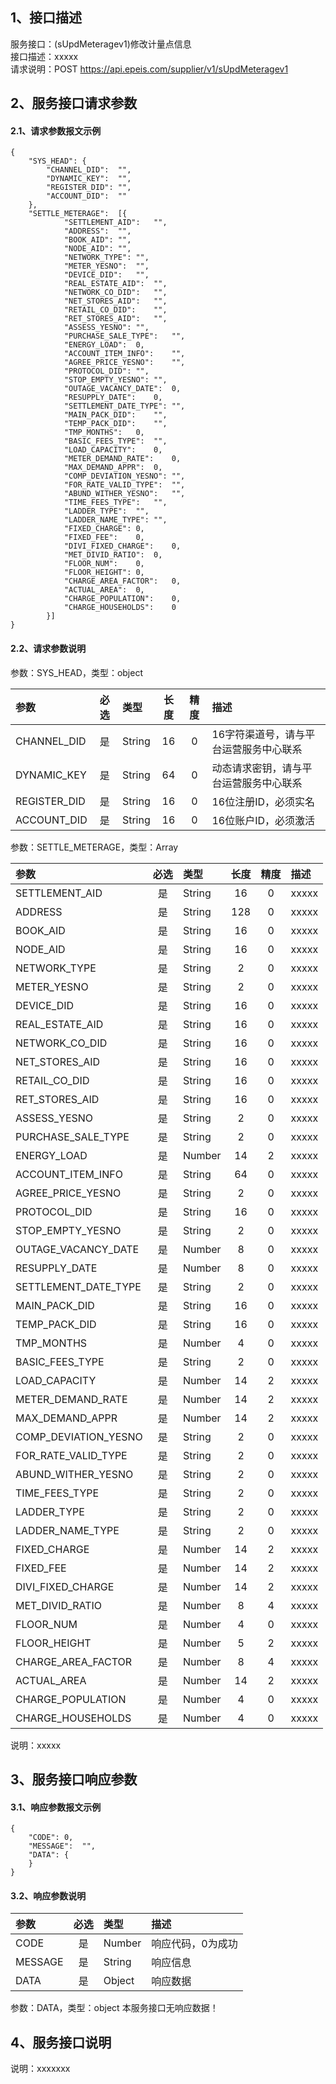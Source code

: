 ## 1、接口描述  
服务接口：(sUpdMeteragev1)修改计量点信息  
接口描述：xxxxx  
请求说明：POST https://api.epeis.com/supplier/v1/sUpdMeteragev1  
  
## 2、服务接口请求参数  
#### 2.1、请求参数报文示例  
~~~  
{
	"SYS_HEAD":	{
		"CHANNEL_DID":	"",
		"DYNAMIC_KEY":	"",
		"REGISTER_DID":	"",
		"ACCOUNT_DID":	""
	},
	"SETTLE_METERAGE":	[{
			"SETTLEMENT_AID":	"",
			"ADDRESS":	"",
			"BOOK_AID":	"",
			"NODE_AID":	"",
			"NETWORK_TYPE":	"",
			"METER_YESNO":	"",
			"DEVICE_DID":	"",
			"REAL_ESTATE_AID":	"",
			"NETWORK_CO_DID":	"",
			"NET_STORES_AID":	"",
			"RETAIL_CO_DID":	"",
			"RET_STORES_AID":	"",
			"ASSESS_YESNO":	"",
			"PURCHASE_SALE_TYPE":	"",
			"ENERGY_LOAD":	0,
			"ACCOUNT_ITEM_INFO":	"",
			"AGREE_PRICE_YESNO":	"",
			"PROTOCOL_DID":	"",
			"STOP_EMPTY_YESNO":	"",
			"OUTAGE_VACANCY_DATE":	0,
			"RESUPPLY_DATE":	0,
			"SETTLEMENT_DATE_TYPE":	"",
			"MAIN_PACK_DID":	"",
			"TEMP_PACK_DID":	"",
			"TMP_MONTHS":	0,
			"BASIC_FEES_TYPE":	"",
			"LOAD_CAPACITY":	0,
			"METER_DEMAND_RATE":	0,
			"MAX_DEMAND_APPR":	0,
			"COMP_DEVIATION_YESNO":	"",
			"FOR_RATE_VALID_TYPE":	"",
			"ABUND_WITHER_YESNO":	"",
			"TIME_FEES_TYPE":	"",
			"LADDER_TYPE":	"",
			"LADDER_NAME_TYPE":	"",
			"FIXED_CHARGE":	0,
			"FIXED_FEE":	0,
			"DIVI_FIXED_CHARGE":	0,
			"MET_DIVID_RATIO":	0,
			"FLOOR_NUM":	0,
			"FLOOR_HEIGHT":	0,
			"CHARGE_AREA_FACTOR":	0,
			"ACTUAL_AREA":	0,
			"CHARGE_POPULATION":	0,
			"CHARGE_HOUSEHOLDS":	0
		}]
}  
~~~  
#### 2.2、请求参数说明  
参数：SYS_HEAD，类型：object  
  
| 参数 | 必选 | 类型 | 长度 | 精度 | 描述 |  
| :----------------- | :----: | :-------- | :----: | :----: | :---------------- |  
| CHANNEL_DID | 是 | String | 16 | 0 | 16字符渠道号，请与平台运营服务中心联系 |  
| DYNAMIC_KEY | 是 | String | 64 | 0 | 动态请求密钥，请与平台运营服务中心联系 |  
| REGISTER_DID      |  是  | String   | 16 | 0 | 16位注册ID，必须实名 |  
| ACCOUNT_DID       |  是  | String   | 16 | 0 | 16位账户ID，必须激活 |  
  
参数：SETTLE_METERAGE，类型：Array  
  
| 参数              | 必选 | 类型     | 长度 | 精度 | 描述             |  
| :----------------- | :----: | :-------- | :----: | :----: | :---------------- |  
| SETTLEMENT_AID |  是  | String   | 16 | 0 | xxxxx |  
| ADDRESS |  是  | String   | 128 | 0 | xxxxx |  
| BOOK_AID |  是  | String   | 16 | 0 | xxxxx |  
| NODE_AID |  是  | String   | 16 | 0 | xxxxx |  
| NETWORK_TYPE |  是  | String   | 2 | 0 | xxxxx |  
| METER_YESNO |  是  | String   | 2 | 0 | xxxxx |  
| DEVICE_DID |  是  | String   | 16 | 0 | xxxxx |  
| REAL_ESTATE_AID |  是  | String   | 16 | 0 | xxxxx |  
| NETWORK_CO_DID |  是  | String   | 16 | 0 | xxxxx |  
| NET_STORES_AID |  是  | String   | 16 | 0 | xxxxx |  
| RETAIL_CO_DID |  是  | String   | 16 | 0 | xxxxx |  
| RET_STORES_AID |  是  | String   | 16 | 0 | xxxxx |  
| ASSESS_YESNO |  是  | String   | 2 | 0 | xxxxx |  
| PURCHASE_SALE_TYPE |  是  | String   | 2 | 0 | xxxxx |  
| ENERGY_LOAD |  是  | Number   | 14 | 2 | xxxxx |  
| ACCOUNT_ITEM_INFO |  是  | String   | 64 | 0 | xxxxx |  
| AGREE_PRICE_YESNO |  是  | String   | 2 | 0 | xxxxx |  
| PROTOCOL_DID |  是  | String   | 16 | 0 | xxxxx |  
| STOP_EMPTY_YESNO |  是  | String   | 2 | 0 | xxxxx |  
| OUTAGE_VACANCY_DATE |  是  | Number   | 8 | 0 | xxxxx |  
| RESUPPLY_DATE |  是  | Number   | 8 | 0 | xxxxx |  
| SETTLEMENT_DATE_TYPE |  是  | String   | 2 | 0 | xxxxx |  
| MAIN_PACK_DID |  是  | String   | 16 | 0 | xxxxx |  
| TEMP_PACK_DID |  是  | String   | 16 | 0 | xxxxx |  
| TMP_MONTHS |  是  | Number   | 4 | 0 | xxxxx |  
| BASIC_FEES_TYPE |  是  | String   | 2 | 0 | xxxxx |  
| LOAD_CAPACITY |  是  | Number   | 14 | 2 | xxxxx |  
| METER_DEMAND_RATE |  是  | Number   | 14 | 2 | xxxxx |  
| MAX_DEMAND_APPR |  是  | Number   | 14 | 2 | xxxxx |  
| COMP_DEVIATION_YESNO |  是  | String   | 2 | 0 | xxxxx |  
| FOR_RATE_VALID_TYPE |  是  | String   | 2 | 0 | xxxxx |  
| ABUND_WITHER_YESNO |  是  | String   | 2 | 0 | xxxxx |  
| TIME_FEES_TYPE |  是  | String   | 2 | 0 | xxxxx |  
| LADDER_TYPE |  是  | String   | 2 | 0 | xxxxx |  
| LADDER_NAME_TYPE |  是  | String   | 2 | 0 | xxxxx |  
| FIXED_CHARGE |  是  | Number   | 14 | 2 | xxxxx |  
| FIXED_FEE |  是  | Number   | 14 | 2 | xxxxx |  
| DIVI_FIXED_CHARGE |  是  | Number   | 14 | 2 | xxxxx |  
| MET_DIVID_RATIO |  是  | Number   | 8 | 4 | xxxxx |  
| FLOOR_NUM |  是  | Number   | 4 | 0 | xxxxx |  
| FLOOR_HEIGHT |  是  | Number   | 5 | 2 | xxxxx |  
| CHARGE_AREA_FACTOR |  是  | Number   | 8 | 4 | xxxxx |  
| ACTUAL_AREA |  是  | Number   | 14 | 2 | xxxxx |  
| CHARGE_POPULATION |  是  | Number   | 4 | 0 | xxxxx |  
| CHARGE_HOUSEHOLDS |  是  | Number   | 4 | 0 | xxxxx |  
  
说明：xxxxx  
  
## 3、服务接口响应参数  
#### 3.1、响应参数报文示例  
~~~  
{
	"CODE":	0,
	"MESSAGE":	"",
	"DATA":	{
	}
}  
~~~  
#### 3.2、响应参数说明  
  
| 参数              | 必选 | 类型     | 描述             |  
| :----------------- | :----: | :-------- | :---------------- |  
| CODE | 是 | Number | 响应代码，0为成功 |  
| MESSAGE | 是 | String | 响应信息 |  
| DATA | 是 | Object | 响应数据 |  
  
参数：DATA，类型：object 本服务接口无响应数据！  
## 4、服务接口说明  
说明：xxxxxxx  
